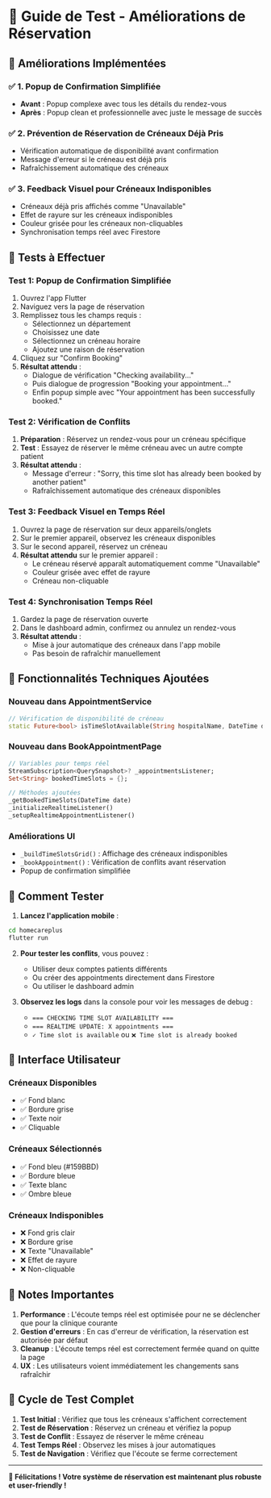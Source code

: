 # 📱 Guide de Test - Améliorations de Réservation

## 🎯 Améliorations Implémentées

### ✅ 1. Popup de Confirmation Simplifiée
- **Avant** : Popup complexe avec tous les détails du rendez-vous
- **Après** : Popup clean et professionnelle avec juste le message de succès

### ✅ 2. Prévention de Réservation de Créneaux Déjà Pris
- Vérification automatique de disponibilité avant confirmation
- Message d'erreur si le créneau est déjà pris
- Rafraîchissement automatique des créneaux

### ✅ 3. Feedback Visuel pour Créneaux Indisponibles
- Créneaux déjà pris affichés comme "Unavailable"
- Effet de rayure sur les créneaux indisponibles
- Couleur grisée pour les créneaux non-cliquables
- Synchronisation temps réel avec Firestore

## 🧪 Tests à Effectuer

### Test 1: Popup de Confirmation Simplifiée
1. Ouvrez l'app Flutter
2. Naviguez vers la page de réservation
3. Remplissez tous les champs requis :
   - Sélectionnez un département
   - Choisissez une date
   - Sélectionnez un créneau horaire
   - Ajoutez une raison de réservation
4. Cliquez sur "Confirm Booking"
5. **Résultat attendu** : 
   - Dialogue de vérification "Checking availability..."
   - Puis dialogue de progression "Booking your appointment..."
   - Enfin popup simple avec "Your appointment has been successfully booked."

### Test 2: Vérification de Conflits
1. **Préparation** : Réservez un rendez-vous pour un créneau spécifique
2. **Test** : Essayez de réserver le même créneau avec un autre compte patient
3. **Résultat attendu** : 
   - Message d'erreur : "Sorry, this time slot has already been booked by another patient"
   - Rafraîchissement automatique des créneaux disponibles

### Test 3: Feedback Visuel en Temps Réel
1. Ouvrez la page de réservation sur deux appareils/onglets
2. Sur le premier appareil, observez les créneaux disponibles
3. Sur le second appareil, réservez un créneau
4. **Résultat attendu** sur le premier appareil :
   - Le créneau réservé apparaît automatiquement comme "Unavailable"
   - Couleur grisée avec effet de rayure
   - Créneau non-cliquable

### Test 4: Synchronisation Temps Réel
1. Gardez la page de réservation ouverte
2. Dans le dashboard admin, confirmez ou annulez un rendez-vous
3. **Résultat attendu** :
   - Mise à jour automatique des créneaux dans l'app mobile
   - Pas besoin de rafraîchir manuellement

## 🔧 Fonctionnalités Techniques Ajoutées

### Nouveau dans AppointmentService
```dart
// Vérification de disponibilité de créneau
static Future<bool> isTimeSlotAvailable(String hospitalName, DateTime date, String time)
```

### Nouveau dans BookAppointmentPage
```dart
// Variables pour temps réel
StreamSubscription<QuerySnapshot>? _appointmentsListener;
Set<String> bookedTimeSlots = {};

// Méthodes ajoutées
_getBookedTimeSlots(DateTime date)
_initializeRealtimeListener()
_setupRealtimeAppointmentListener()
```

### Améliorations UI
- `_buildTimeSlotsGrid()` : Affichage des créneaux indisponibles
- `_bookAppointment()` : Vérification de conflits avant réservation
- Popup de confirmation simplifiée

## 🚀 Comment Tester

1. **Lancez l'application mobile** :
```bash
cd homecareplus
flutter run
```

2. **Pour tester les conflits**, vous pouvez :
   - Utiliser deux comptes patients différents
   - Ou créer des appointments directement dans Firestore
   - Ou utiliser le dashboard admin

3. **Observez les logs** dans la console pour voir les messages de debug :
   - `=== CHECKING TIME SLOT AVAILABILITY ===`
   - `=== REALTIME UPDATE: X appointments ===`
   - `✓ Time slot is available` ou `❌ Time slot is already booked`

## 🎨 Interface Utilisateur

### Créneaux Disponibles
- ✅ Fond blanc
- ✅ Bordure grise
- ✅ Texte noir
- ✅ Cliquable

### Créneaux Sélectionnés
- ✅ Fond bleu (#159BBD)
- ✅ Bordure bleue
- ✅ Texte blanc
- ✅ Ombre bleue

### Créneaux Indisponibles
- ❌ Fond gris clair
- ❌ Bordure grise
- ❌ Texte "Unavailable" 
- ❌ Effet de rayure
- ❌ Non-cliquable

## 📝 Notes Importantes

1. **Performance** : L'écoute temps réel est optimisée pour ne se déclencher que pour la clinique courante
2. **Gestion d'erreurs** : En cas d'erreur de vérification, la réservation est autorisée par défaut
3. **Cleanup** : L'écoute temps réel est correctement fermée quand on quitte la page
4. **UX** : Les utilisateurs voient immédiatement les changements sans rafraîchir

## 🔄 Cycle de Test Complet

1. **Test Initial** : Vérifiez que tous les créneaux s'affichent correctement
2. **Test de Réservation** : Réservez un créneau et vérifiez la popup
3. **Test de Conflit** : Essayez de réserver le même créneau
4. **Test Temps Réel** : Observez les mises à jour automatiques
5. **Test de Navigation** : Vérifiez que l'écoute se ferme correctement

---

**🎉 Félicitations ! Votre système de réservation est maintenant plus robuste et user-friendly !** 